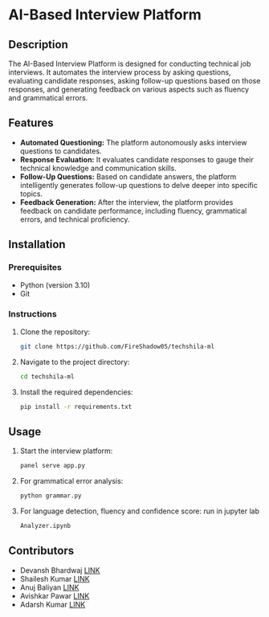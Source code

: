 # AI-Based Interview Platform

## Description
The AI-Based Interview Platform is designed for conducting technical job interviews. It automates the interview process by asking questions, evaluating candidate responses, asking follow-up questions based on those responses, and generating feedback on various aspects such as fluency and grammatical errors.

## Features
* **Automated Questioning:** The platform autonomously asks interview questions to candidates.
* **Response Evaluation:** It evaluates candidate responses to gauge their technical knowledge and communication skills.
* **Follow-Up Questions:** Based on candidate answers, the platform intelligently generates follow-up questions to delve deeper into specific topics.
* **Feedback Generation:** After the interview, the platform provides feedback on candidate performance, including fluency, grammatical errors, and technical proficiency.

## Installation

### Prerequisites
* Python (version 3.10)
* Git
  
### Instructions
1. Clone the repository:
   ```bash
   git clone https://github.com/FireShadow05/techshila-ml
   ```
2. Navigate to the project directory:
   ```bash
   cd techshila-ml
   ```
3. Install the required dependencies:
   ```bash
   pip install -r requirements.txt
   ```

## Usage
1. Start the interview platform:
   ```bash
   panel serve app.py
   ```
2. For grammatical error analysis:
   ```bash
   python grammar.py
   ```
3. For language detection, fluency and confidence score:
   run in jupyter lab
   ```bash
   Analyzer.ipynb
   ```
   
## Contributors
- Devansh Bhardwaj  [LINK](https://github.com/FireShadow05)
- Shailesh Kumar [LINK](https://github.com/captain-peroxide)
- Anuj Baliyan  [LINK](https://github.com/AnuIntelligence/)
- Avishkar Pawar [LINK](https://github.com/avishkarp231)
- Adarsh Kumar  [LINK](https://github.com/Adda2003)
